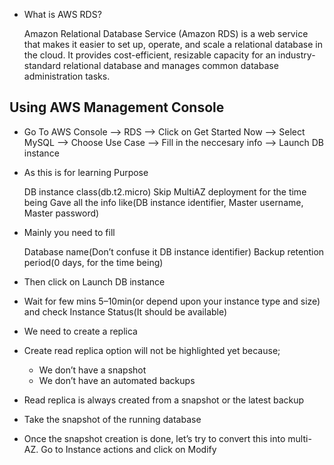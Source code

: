 * What is AWS RDS?

    Amazon Relational Database Service (Amazon RDS) is a web service that makes it easier to set up, operate, and scale a relational database in the cloud. It provides cost-efficient, resizable capacity for an industry-standard relational database and manages common database administration tasks.

## Using AWS Management Console

* Go To AWS Console --> RDS --> Click on Get Started Now --> Select MySQL --> Choose Use Case -->  Fill in the neccesary info --> Launch DB instance

* As this is for learning Purpose

    DB instance class(db.t2.micro)
    Skip MultiAZ deployment for the time being
    Gave all the info like(DB instance identifier, Master username, Master password)

* Mainly you need to fill

    Database name(Don’t confuse it DB instance identifier)
    Backup retention period(0 days, for the time being)

* Then click on Launch DB instance

* Wait for few mins 5–10min(or depend upon your instance type and size) and check Instance Status(It should be available)

* We need to create a replica

* Create read replica option will not be highlighted yet because;

    * We don’t have a snapshot
    * We don’t have an automated backups

* Read replica is always created from a snapshot or the latest backup

* Take the snapshot of the running database

* Once the snapshot creation is done, let’s try to convert this into multi-AZ. Go to Instance actions and click on Modify

